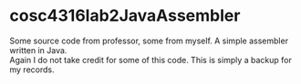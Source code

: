 # cosc4316lab2JavaAssembler
Some source code from professor, some from myself. A simple assembler written in Java.
<br>
Again I do not take credit for some of this code. This is simply a backup for my records.
